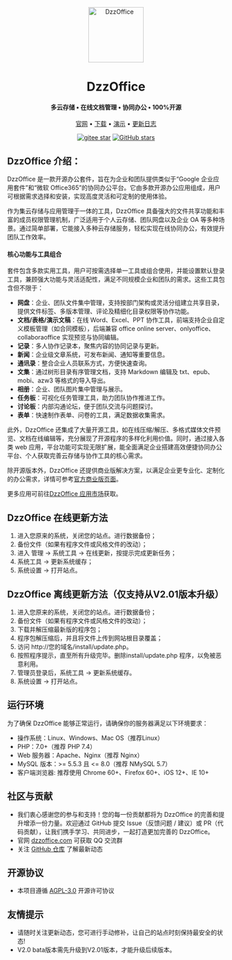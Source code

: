 ﻿<div align="center">
<img src="./static/image/common/logo.png" width="128px" alt="DzzOffice" />

# DzzOffice
<h4 align="center">多云存储 • 在线文档管理 • 协同办公 • 100%开源</h4>
<p align="center">
  <a href="http://dzzoffice.com" target="_blank">官网</a> •
  <a href="http://dzzoffice.com" target="_blank">下载</a> •
  <a href="http://demo.dzzoffice.com" target="_blank">演示</a>  • 
  <a href="./UPDATE.md" target="_blank">更新日志</a>
</p>
<p align="center">
  <a target="_blank" href="https://gitee.com/zyx0814/dzzoffice/stargazers"><img src="https://gitee.com/zyx0814/dzzoffice/badge/star.svg?theme=dark" alt='gitee star'/></a>
  <a target="_blank" href="https://github.com/zyx0814/dzzoffice/stargazers"><img alt="GitHub stars" src="https://img.shields.io/github/stars/zyx0814/dzzoffice?style=social"></a>
</p>
</div>

## DzzOffice 介绍：

DzzOffice 是一款开源办公套件，旨在为企业和团队提供类似于“Google 企业应用套件”和“微软 Office365”的协同办公平台。它由多款开源办公应用组成，用户可根据需求选择和安装，实现高度灵活和可定制的使用体验。

作为集云存储与应用管理于一体的工具，DzzOffice 具备强大的文件共享功能和丰富的成员权限管理机制，广泛适用于个人云存储、团队网盘以及企业 OA 等多种场景。通过简单部署，它能接入多种云存储服务，轻松实现在线协同办公，有效提升团队工作效率。

#### 核心功能与工具组合
套件包含多款实用工具，用户可按需选择单一工具或组合使用，并能设置默认登录工具，兼顾强大功能与灵活适配性，满足不同规模企业和团队的需求。这些工具包含但不限于：
- **网盘**：企业、团队文件集中管理，支持按部门架构或灵活分组建立共享目录，提供文件标签、多版本管理、评论及精细化目录权限等协作功能。
- **文档/表格/演示文稿**：在线 Word、Excel、PPT 协作工具，前端支持企业自定义模板管理（如合同模板），后端兼容 office online server、onlyoffice、collaboraoffice 实现预览与协同编辑。
- **记录**：多人协作记录本，聚焦内容的协同记录与更新。
- **新闻**：企业级文章系统，可发布新闻、通知等重要信息。
- **通讯录**：整合企业人员联系方式，方便快速查询。
- **文集**：通过树形目录有序管理文档，支持 Markdown 编辑及 txt、epub、mobi、azw3 等格式的导入导出。
- **相册**：企业、团队图片集中管理与展示。
- **任务板**：可视化任务管理工具，助力团队协作推进工作。
- **讨论板**：内部沟通论坛，便于团队交流与问题探讨。
- **表单**：快速制作表单、问卷的工具，满足数据收集需求。

此外，DzzOffice 还集成了大量开源工具，如在线压缩/解压、多格式媒体文件预览、文档在线编辑等，充分展现了开源程序的多样化利用价值。同时，通过接入各类 web 应用，平台功能可实现无限扩展，能全面满足企业搭建高效便捷协同办公平台、个人获取完善云存储与协作工具的核心需求。

除开源版本外，DzzOffice 还提供商业版解决方案，以满足企业更专业化、定制化的办公需求，详情可参考[官方商业版页面](http://www.dzzoffice.com/business.html)。

更多应用可前往[DzzOffice 应用市场](http://www.dzzoffice.com/index.php?mod=dzzmarket)获取。

## DzzOffice 在线更新方法

1. 进入您原来的系统，关闭您的站点。进行数据备份；
2. 备份文件（如果有程序文件或风格文件的改动）；
3. 进入 管理 -> 系统工具 -> 在线更新，按提示完成更新任务；
4. 系统工具 -> 更新系统缓存；
5. 系统设置 -> 打开站点。

## DzzOffice 离线更新方法（仅支持从V2.01版本升级）

1. 进入您原来的系统，关闭您的站点。进行数据备份；
2. 备份文件（如果有程序文件或风格文件的改动）；
3. 下载并解压缩最新版的程序包；
4. 程序包解压缩后，并且将文件上传到网站根目录覆盖；
5. 访问 http://您的域名/install/update.php。
6. 按照程序提示，直至所有升级完毕。删除install/update.php 程序，以免被恶意利用。
7. 管理员登录后，系统工具 -> 更新系统缓存。
8. 系统设置 -> 打开站点。

## 运行环境
为了确保 DzzOffice 能够正常运行，请确保你的服务器满足以下环境要求：
- 操作系统：Linux、Windows、Mac OS（推荐Linux）
- PHP：7.0+（推荐 PHP 7.4）
- Web 服务器：Apache、Nginx（推荐 Nginx）
- MySQL 版本：>= 5.5.3 且 <= 8.0（推荐 NMySQL 5.7）
- 客户端浏览器: 推荐使用 Chrome 60+、Firefox 60+、iOS 12+、IE 10+

## 社区与贡献

- 我们衷心感谢您的参与和支持！您的每一份贡献都将为 DzzOffice 的完善和提升增添一份力量。欢迎通过 GitHub 提交 Issue（反馈问题 / 建议）或 PR（代码贡献），让我们携手学习、共同进步，一起打造更加完善的 DzzOffice。
- 官网 [dzzoffice.com](http://dzzoffice.com) 可获取 QQ 交流群
- 关注 [GitHub 仓库](https://github.com/zyx0814/dzzoffice/) 了解最新动态

## 开源协议

* 本项目遵循 [AGPL-3.0](http://www.dzzoffice.com/licenses/license.txt) 开源许可协议

## 友情提示
- 请随时关注更新动态，您可进行手动修补，让自己的站点时刻保持最安全的状态!
- V2.0 bata版本需先升级到V2.01版本，才能升级后续版本。
